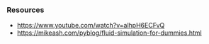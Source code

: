 ### Resources

* https://www.youtube.com/watch?v=alhpH6ECFvQ
* https://mikeash.com/pyblog/fluid-simulation-for-dummies.html
